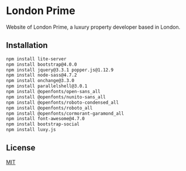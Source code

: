 # London Prime

Website of London Prime, a luxury property developer based in London.
## Installation

```bash
npm install lite-server
npm install bootstrap@4.0.0
npm install jquery@3.3.1 popper.js@1.12.9
npm install node-sass@4.7.2 
npm install onchange@3.3.0
npm install parallelshell@3.0.1
npm install @openfonts/open-sans_all
npm install @openfonts/nunito-sans_all
npm install @openfonts/roboto-condensed_all
npm install @openfonts/roboto_all
npm install @openfonts/cormorant-garamond_all
npm install font-awesome@4.7.0
npm install bootstrap-social
npm install luxy.js
```
## License
[MIT](https://choosealicense.com/licenses/mit/)
